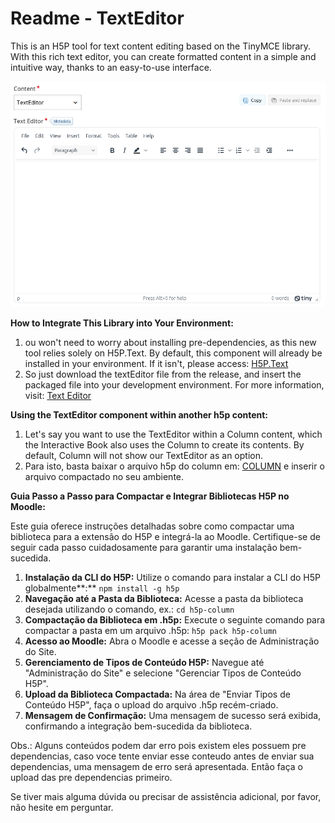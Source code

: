 # Readme - TextEditor

This is an H5P tool for text content editing based on the TinyMCE library. With this rich text editor, you can create formatted content in a simple and intuitive way, thanks to an easy-to-use interface.

![Untitled](README/Untitled.png)

**How to Integrate This Library into Your Environment:**

1. ou won't need to worry about installing pre-dependencies, as this new tool relies solely on H5P.Text. By default, this component will already be installed in your environment. If it isn't, please access: [H5P.Text](https://github.com/cte-zl-ifrn/H5P.PreDependencias/releases/download/1.0.0/text.h5p)
2. So just download the textEditor file from the release, and insert the packaged file into your development environment. For more information, visit: [Text Editor](https://h5p.org/h5p-cli-guide)

**Using the TextEditor component within another h5p content:**

1. Let's say you want to use the TextEditor within a Column content, which the Interactive Book also uses the Column to create its contents. By default, Column will not show our TextEditor as an option.
2. Para isto, basta baixar o arquivo h5p do column em: [COLUMN](https://github.com/cte-zl-ifrn/H5P.PreDependencias/releases/download/1.0.0/column.h5p) e inserir o arquivo compactado no seu ambiente.
      
**Guia Passo a Passo para Compactar e Integrar Bibliotecas H5P no Moodle:**

Este guia oferece instruções detalhadas sobre como compactar uma biblioteca para a extensão do H5P e integrá-la ao Moodle. Certifique-se de seguir cada passo cuidadosamente para garantir uma instalação bem-sucedida.

1. **Instalação da CLI do H5P:** Utilize o comando para instalar a CLI do H5P globalmente**:** `npm install -g h5p` 
2. **Navegação até a Pasta da Biblioteca:** Acesse a pasta da biblioteca desejada utilizando o comando, ex.: `cd h5p-column` 
3. **Compactação da Biblioteca em .h5p:** Execute o seguinte comando para compactar a pasta em um arquivo .h5p: `h5p pack h5p-column`
4. **Acesso ao Moodle:** Abra o Moodle e acesse a seção de Administração do Site.
5. **Gerenciamento de Tipos de Conteúdo H5P:** Navegue até "Administração do Site" e selecione "Gerenciar Tipos de Conteúdo H5P".
6. **Upload da Biblioteca Compactada:** Na área de "Enviar Tipos de Conteúdo H5P", faça o upload do arquivo .h5p recém-criado.
7. **Mensagem de Confirmação:** Uma mensagem de sucesso será exibida, confirmando a integração bem-sucedida da biblioteca.

Obs.: Alguns conteúdos podem dar erro pois existem eles possuem pre dependencias, caso voce tente enviar esse conteudo antes de enviar sua dependencias, uma mensagem de erro será apresentada. Então faça o upload das pre dependencias primeiro.

Se tiver mais alguma dúvida ou precisar de assistência adicional, por favor, não hesite em perguntar.

